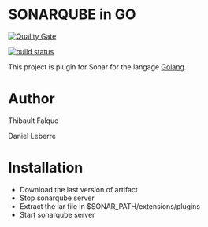 # SONARQUBE in GO 
[![Quality Gate](https://forge.univ-artois.fr/sonar/api/badges/gate?key=fr.univartois:sonar-golang-plugin)](https://forge.univ-artois.fr/sonar/dashboard/index/fr.univartois:sonar-golang-plugin)

[![build status](https://forge.univ-artois.fr/terdlb/sonarqubego/badges/master/build.svg)](https://forge.univ-artois.fr/terdlb/sonarqubego/commits/master)

This project is plugin for Sonar for the langage [Golang](https://golang.org/). 

# Author

Thibault Falque
 
Daniel Leberre


# Installation 

* Download the last version of artifact
* Stop sonarqube server
* Extract the jar file in $SONAR_PATH/extensions/plugins
* Start sonarqube server 
